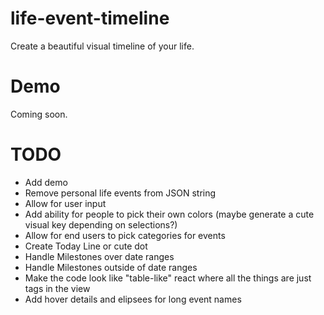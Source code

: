 # life-event-timeline
Create a beautiful visual timeline of your life.

# Demo
Coming soon.

# TODO
- Add demo
- Remove personal life events from JSON string
- Allow for user input
- Add ability for people to pick their own colors (maybe generate a cute visual key depending on selections?)
- Allow for end users to pick categories for events
- Create Today Line or cute dot
- Handle Milestones over date ranges
- Handle Milestones outside of date ranges
- Make the code look like "table-like" react where all the things are just tags in the view
- Add hover details and elipsees for long event names

